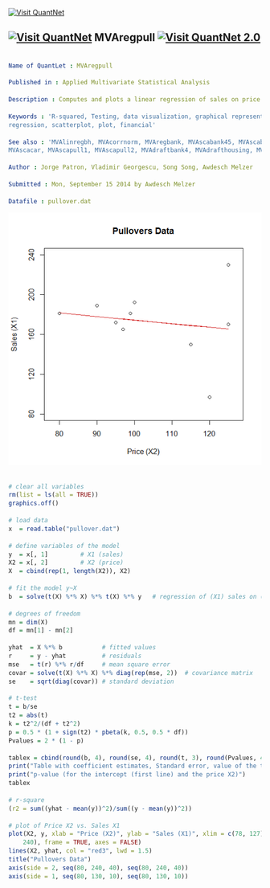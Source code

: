 
[<img src="https://github.com/QuantLet/Styleguide-and-Validation-procedure/blob/master/pictures/banner.png" alt="Visit QuantNet">](http://quantlet.de/index.php?p=info)

## [<img src="https://github.com/QuantLet/Styleguide-and-Validation-procedure/blob/master/pictures/qloqo.png" alt="Visit QuantNet">](http://quantlet.de/) **MVAregpull** [<img src="https://github.com/QuantLet/Styleguide-and-Validation-procedure/blob/master/pictures/QN2.png" width="60" alt="Visit QuantNet 2.0">](http://quantlet.de/d3/ia)

```yaml

Name of QuantLet : MVAregpull

Published in : Applied Multivariate Statistical Analysis

Description : Computes and plots a linear regression of sales on price from the pullovers data set.

Keywords : 'R-squared, Testing, data visualization, graphical representation, linear-regression,
regression, scatterplot, plot, financial'

See also : 'MVAlinregbh, MVAcorrnorm, MVAregbank, MVAscabank45, MVAscabank56, MVAscabank456,
MVAscacar, MVAscapull1, MVAscapull2, MVAdraftbank4, MVAdrafthousing, MVAdrafthousingt'

Author : Jorge Patron, Vladimir Georgescu, Song Song, Awdesch Melzer

Submitted : Mon, September 15 2014 by Awdesch Melzer

Datafile : pullover.dat

```

![Picture1](MVAregpull_1.png)


```r

# clear all variables
rm(list = ls(all = TRUE))
graphics.off()

# load data
x  = read.table("pullover.dat")

# define variables of the model
y  = x[, 1]         # X1 (sales)
X2 = x[, 2]         # X2 (price)
X  = cbind(rep(1, length(X2)), X2)

# fit the model y~X
b  = solve(t(X) %*% X) %*% t(X) %*% y   # regression of (X1) sales on (X2) price

# degrees of freedom
mn = dim(X)
df = mn[1] - mn[2]

yhat  = X %*% b           # fitted values
r     = y - yhat          # residuals
mse   = t(r) %*% r/df     # mean square error
covar = solve(t(X) %*% X) %*% diag(rep(mse, 2))  # covariance matrix
se    = sqrt(diag(covar)) # standard deviation

# t-test
t = b/se
t2 = abs(t)
k = t2^2/(df + t2^2)
p = 0.5 * (1 + sign(t2) * pbeta(k, 0.5, 0.5 * df))
Pvalues = 2 * (1 - p)

tablex = cbind(round(b, 4), round(se, 4), round(t, 3), round(Pvalues, 4))
print("Table with coefficient estimates, Standard error, value of the t-statistic and ")
print("p-value (for the intercept (first line) and the price X2)")
tablex

# r-square
(r2 = sum((yhat - mean(y))^2)/sum((y - mean(y))^2))

# plot of Price X2 vs. Sales X1
plot(X2, y, xlab = "Price (X2)", ylab = "Sales (X1)", xlim = c(78, 127), ylim = c(80, 
    240), frame = TRUE, axes = FALSE)
lines(X2, yhat, col = "red3", lwd = 1.5)
title("Pullovers Data")
axis(side = 2, seq(80, 240, 40), seq(80, 240, 40))
axis(side = 1, seq(80, 130, 10), seq(80, 130, 10))

```
